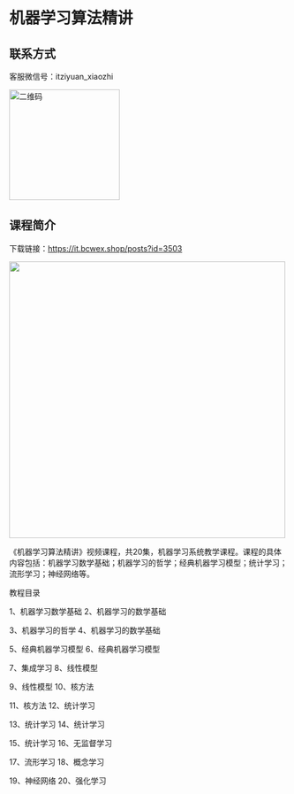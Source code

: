 # 机器学习算法精讲

## 联系方式

客服微信号：itziyuan_xiaozhi

<img src="https://ziyuanyun.oss-cn-guangzhou.aliyuncs.com/common/20240614073449/666b82192834a.jpg" width="200" height="200" alt="二维码">

## 课程简介

下载链接：https://it.bcwex.shop/posts?id=3503

<img src="https://ziyuanyun.oss-cn-guangzhou.aliyuncs.com/yun/20240515185210/664493da64ac9.jpg" width="500" alt="">

  《机器学习算法精讲》视频课程，共20集，机器学习系统教学课程。课程的具体内容包括：机器学习数学基础；机器学习的哲学；经典机器学习模型；统计学习；流形学习；神经网络等。

 教程目录

 1、机器学习数学基础 2、机器学习的数学基础

 3、机器学习的哲学 4、机器学习的数学基础

 5、经典机器学习模型 6、经典机器学习模型

 7、集成学习 8、线性模型

 9、线性模型 10、核方法

 11、核方法 12、统计学习

 13、统计学习 14、统计学习

 15、统计学习 16、无监督学习

 17、流形学习 18、概念学习

 19、神经网络 20、强化学习

  